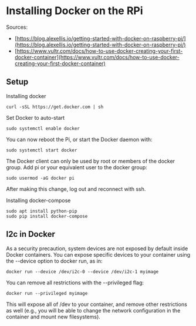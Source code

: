 # Installing Docker on the RPi

Sources:
* [https://blog.alexellis.io/getting-started-with-docker-on-raspberry-pi/](https://blog.alexellis.io/getting-started-with-docker-on-raspberry-pi/)
* [https://www.vultr.com/docs/how-to-use-docker-creating-your-first-docker-container](https://www.vultr.com/docs/how-to-use-docker-creating-your-first-docker-container)

## Setup

Installing docker
```shell
curl -sSL https://get.docker.com | sh
```

Set Docker to auto-start
```shell
sudo systemctl enable docker
```

You can now reboot the Pi, or start the Docker daemon with:
```shell
sudo systemctl start docker
```

The Docker client can only be used by root or members of the docker group. Add pi or your equivalent user to the docker group:
```shell
sudo usermod -aG docker pi
```

After making this change, log out and reconnect with ssh.

Installing docker-compose

```shell
sudo apt install python-pip
sudo pip install docker-compose
```

## I2c in Docker

As a security precaution, system devices are not exposed by default inside Docker containers. You can expose specific devices to your container using the --device option to docker run, as in:
```shell
docker run --device /dev/i2c-0 --device /dev/i2c-1 myimage
```

You can remove all restrictions with the --privileged flag:
```shell
docker run --privileged myimage
```

This will expose all of /dev to your container, and remove other restrictions as well (e.g., you will be able to change the network configuration in the container and mount new filesystems).
